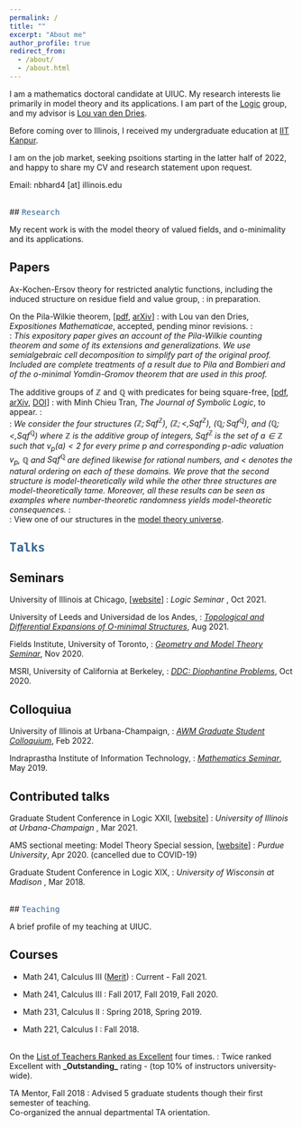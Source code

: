 ```yaml
---
permalink: /
title: ""
excerpt: "About me"
author_profile: true
redirect_from: 
  - /about/
  - /about.html
---
```

I am a mathematics doctoral candidate at UIUC. My research interests lie primarily in model theory and its applications. I am part of the <a href="https://math.illinois.edu/research/faculty-research/logic" target="_blank">Logic</a> group, and my advisor is <a href="https://math.illinois.edu/directory/profile/vddries" target="_blank">Lou van den Dries</a>. 
        
Before coming over to Illinois, I received my undergraduate education at <a href="https://en.wikipedia.org/wiki/Indian_Institute_of_Technology_Kanpur" target="_blank"> IIT Kanpur</a>.
<!--I was an NSF sponsored intern at the Argonne National Lab for summer 2020. -->

I am on the job market, seeking psoitions starting in the latter half of 2022, and happy to share my CV and research statement upon request.

Email: nbhard4 [at] illinois.edu
<script type="text/javascript"
  src="https://www.maths.nottingham.ac.uk/plp/pmadw/LaTeXMathML.js">
 </script>

<br>
##  <kbd id="Research"><a href="#Research" style="text-decoration: none; color: #326496">Research</a></kbd>

My recent work is with the model theory of valued fields, and o-minimality and its applications. 

## Papers

Ax-Kochen-Ersov theory for restricted analytic functions, including the induced structure on residue field and value group,
: in preparation.


On the Pila-Wilkie theorem, [<a href="http://neerbhardwaj.github.io/files/On%20the%20Pila-Wilkie%20theorem.pdf" target="_blank">pdf</a>, <a href="https://arxiv.org/abs/2010.14046" target=_blank>arXiv</a>]
: with Lou van den Dries, <i>Expositiones Mathematicae</i>, accepted, pending minor revisions.
: <br>
: <i> This expository paper gives an account of the Pila-Wilkie counting theorem and some of its extensions and generalizations. We use semialgebraic cell decomposition to simplify part of the original proof. Included are complete treatments of a result due to Pila and Bombieri and of the o-minimal Yomdin-Gromov theorem that are used in this proof. </i> 

The additive groups of $ℤ$ and $ℚ$ with predicates for being square-free, [<a href="http://neerbhardwaj.github.io/files/The%20additive%20groups%20of%20ℤ%20and%20%20ℚ%20with%20predicates%20for%20being%20square-free.pdf" target="_blank">pdf</a>, <a href="https://arxiv.org/abs/1707.00096" target="_blank">arXiv</a>, <a href="https://doi.org/10.1017/jsl.2020.30" target="_blank">DOI</a>]
: with Minh Chieu Tran, <i>The Journal of Symbolic Logic</i>, to appear.
: <br>
: <i>We consider the four structures $(ℤ;\mbox{Sqf}^ℤ)$, $(ℤ;<,\mbox{Sqf}^ℤ)$, $(ℚ;\mbox{Sqf}^ℚ)$, and $(ℚ;<,\mbox{Sqf}^ℚ)$ where $ℤ$ is the additive group of integers, $\mbox{Sqf}^ℤ$ is the set of $a\in ℤ$ such that $v_p(a)<2$ for every prime $p$ and corresponding $p$-adic valuation $v_p$, $ℚ$ and $\mbox{Sqf}^ℚ$ are defined likewise for rational numbers, and $<$ denotes the natural ordering on each of these domains. We prove that the second structure is model-theoretically wild while the other three structures are model-theoretically tame. Moreover, all these results can be seen as examples where number-theoretic randomness yields model-theoretic consequences.</i>
: <br>
: View one of our structures in the <a href="http://forkinganddividing.com/#_02_54" target="blank">model theory universe</a>.


##  <kbd id="Talks"><a href="#Talks" style="text-decoration: none; color: #326496">Talks</a></kbd>
<!-- `These talks were recorded.` --> 
## Seminars 

University of Illinois at Chicago, [<a href="https://www.math.uic.edu/persisting_utilities/seminars/schedule_by_topic?code=LOG" target="_blank">website</a>]
: <i> Logic Seminar </i>, Oct 2021.

University of Leeds and Universidad de los Andes,
: <a href="http://www1.maths.leeds.ac.uk/~pmtpe/TDE/" target="_blank"> <i>Topological and Differential Expansions of O-minimal Structures</i></a>, Aug 2021.


Fields Institute, University of Toronto,
: <a href="http://www.fields.utoronto.ca/activities/20-21/geometry-and-model-theory-seminar" target="_blank"> <i>Geometry and Model Theory Seminar</i></a>, Nov 2020.

MSRI, University of California at Berkeley,
: <a href="https://www.msri.org/web/msri/scientific/colloquia-seminars/fall-2020-seminars/ddc-2020-diophantine-problems" target="_blank"><i>DDC: Diophantine Problems</i></a>, Oct 2020.

## Colloquiua 

University of Illinois at Urbana-Champaign, 
: <a href="https://math.illinois.edu/academics/graduate-program/women-mathematics/seminars" target="_blank"><i>AWM Graduate Student Colloquium</i></a>, Feb 2022.  

Indraprastha Institute of Information Technology,
: <a href="https://math.iiitd.ac.in/math-msems19.html" target="_blank"><i>Mathematics Seminar</i></a>, May 2019.  

## Contributed talks

Graduate Student Conference in Logic XXII, [<a href="https://sites.google.com/view/gsclxxii/" target="_blank">website</a>]
: <i> University of Illinois at Urbana-Champaign </i>, Mar 2021.

AMS sectional meeting: Model Theory Special session, [<a href="http://www.ams.org/meetings/sectional/2280_program_ss41.html#title" target="_blank">website</a>]
: <i>Purdue University</i>, Apr 2020. (cancelled due to COVID-19)

Graduate Student Conference in Logic XIX,
: <i> University of Wisconsin at Madison </i>, Mar 2018.

<!--
<br>
### Useful links
* <a href="https://arxiv.org/list/math.LO/recent" target="_blank"> Logic arXiv</a>
* <a href="http://forkinganddividing.com/" target="_blank"> Map of the model theoretic universe</a>
* <a href="https://ffbandf.wordpress.com/about/" target="_blank"> A collective blog on model theory</a>
* <a href="https://modeltheory.fandom.com/wiki/Special:AllPages" target="_blank"> Model theory wiki</a>
-->

<br>
## <kbd id="Teaching"><a href="#Teaching" style="text-decoration: none; color: #326496">Teaching</a></kbd>

A brief profile of my teaching at UIUC.

## Courses

* Math 241, Calculus III (<a href="https://merit.illinois.edu/about-merit/" target="_blank">Merit</a>)
  : Current - Fall 2021.

* Math 241, Calculus III
  : Fall 2017, Fall 2019, Fall 2020.

* Math 231, Calculus II
  : Spring 2018, Spring 2019.

* Math 221, Calculus I
  : Fall 2018.

<br>
On the  <a href="https://citl.illinois.edu/citl-101/measurement-evaluation/teaching-evaluation/teaching-evaluations-(ices)/teachers-ranked-as-excellent" target="_blank"> List of Teachers Ranked as Excellent</a> four times.
: Twice ranked Excellent with <b>_Outstanding_</b> rating - (top 10% of instructors university-wide).

TA Mentor, Fall 2018
: Advised 5 graduate students though their first semester of teaching.<br> Co-organized the annual departmental TA orientation.

